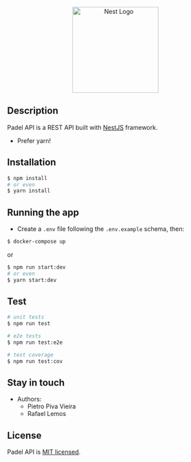 <p align="center">
  <a href="http://nestjs.com/" target="blank"><img src="https://nestjs.com/img/logo-small.svg" width="200" alt="Nest Logo" /></a>
</p>

## Description

Padel API is a REST API built with [NestJS](https://github.com/nestjs/nest) framework.

- Prefer yarn!

## Installation

```bash
$ npm install
# or even
$ yarn install
```

## Running the app

- Create a `.env` file following the `.env.example` schema, then:

```bash
$ docker-compose up
```

or

```bash
$ npm run start:dev
# or even
$ yarn start:dev
```

## Test

```bash
# unit tests
$ npm run test

# e2e tests
$ npm run test:e2e

# test coverage
$ npm run test:cov
```

## Stay in touch

- Authors:
  - Pietro Piva Vieira
  - Rafael Lemos

## License

Padel API is [MIT licensed](LICENSE).

